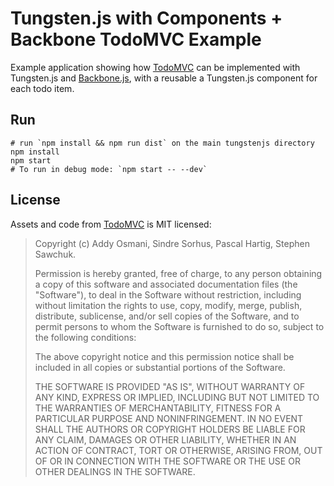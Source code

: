 # Tungsten.js with Components + Backbone TodoMVC Example

Example application showing how [TodoMVC](http://todomvc.com/) can be implemented with Tungsten.js and [Backbone.js](http://backbonejs.org/), with a reusable a Tungsten.js component for each todo item.

## Run

    # run `npm install && npm run dist` on the main tungstenjs directory
    npm install
    npm start
    # To run in debug mode: `npm start -- --dev`
    
## License

Assets and code from [TodoMVC](https://github.com/tastejs/todomvc) is MIT licensed:

> Copyright (c) Addy Osmani, Sindre Sorhus, Pascal Hartig, Stephen Sawchuk.
> 
> Permission is hereby granted, free of charge, to any person obtaining a copy of this software and associated documentation files (the "Software"), to deal in the Software without restriction, including without limitation the rights to use, copy, modify, merge, publish, distribute, sublicense, and/or sell copies of the Software, and to permit persons to whom the Software is furnished to do so, subject to the following conditions:
> 
> The above copyright notice and this permission notice shall be included in all copies or substantial portions of the Software.
> 
> THE SOFTWARE IS PROVIDED "AS IS", WITHOUT WARRANTY OF ANY KIND, EXPRESS OR IMPLIED, INCLUDING BUT NOT LIMITED TO THE WARRANTIES OF MERCHANTABILITY, FITNESS FOR A PARTICULAR PURPOSE AND NONINFRINGEMENT. IN NO EVENT SHALL THE AUTHORS OR COPYRIGHT HOLDERS BE LIABLE FOR ANY CLAIM, DAMAGES OR OTHER LIABILITY, WHETHER IN AN ACTION OF CONTRACT, TORT OR OTHERWISE, ARISING FROM, OUT OF OR IN CONNECTION WITH THE SOFTWARE OR THE USE OR OTHER DEALINGS IN THE SOFTWARE.